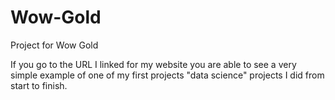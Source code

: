 # Wow-Gold
Project for Wow Gold

If you go to the URL I linked for my website you are able to see a very simple example of one of my first projects "data science" projects I did from start to finish.

